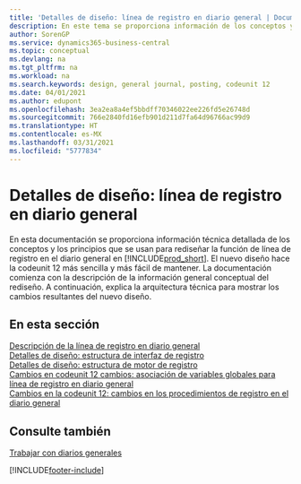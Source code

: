 ```yaml
---
title: 'Detalles de diseño: línea de registro en diario general | Documentos de Microsoft'
description: En este tema se proporciona información de los conceptos y los principios que se usan para rediseñar la función de línea de registro en el diario general en Business Central.
author: SorenGP
ms.service: dynamics365-business-central
ms.topic: conceptual
ms.devlang: na
ms.tgt_pltfrm: na
ms.workload: na
ms.search.keywords: design, general journal, posting, codeunit 12
ms.date: 04/01/2021
ms.author: edupont
ms.openlocfilehash: 3ea2ea8a4ef5bbdff70346022ee226fd5e26748d
ms.sourcegitcommit: 766e2840fd16efb901d211d7fa64d96766ac99d9
ms.translationtype: HT
ms.contentlocale: es-MX
ms.lasthandoff: 03/31/2021
ms.locfileid: "5777834"
---
```

# <a name="design-details-general-journal-post-line"></a>Detalles de diseño: línea de registro en diario general
En esta documentación se proporciona información técnica detallada de los conceptos y los principios que se usan para rediseñar la función de línea de registro en el diario general en [!INCLUDE[prod_short](includes/prod_short.md)]. El nuevo diseño hace la codeunit 12 más sencilla y más fácil de mantener. La documentación comienza con la descripción de la información general conceptual del rediseño. A continuación, explica la arquitectura técnica para mostrar los cambios resultantes del nuevo diseño.  

## <a name="in-this-section"></a>En esta sección  
[Descripción de la línea de registro en diario general](design-details-general-journal-post-line-overview.md)  
[Detalles de diseño: estructura de interfaz de registro](design-details-posting-interface-structure.md)  
[Detalles de diseño: estructura de motor de registro](design-details-posting-engine-structure.md)  
[Cambios en codeunit 12 cambios: asociación de variables globales para línea de registro en diario general](design-details-codeunit-12-changes-mapping-global-variables-for-general-journal-post-line.md)  
[Cambios en la codeunit 12: cambios en los procedimientos de registro en el diario general](design-details-codeunit-12-changes-changes-in-general-journal-post-procedures.md)  

## <a name="see-also"></a>Consulte también  
[Trabajar con diarios generales](ui-work-general-journals.md)


[!INCLUDE[footer-include](includes/footer-banner.md)]